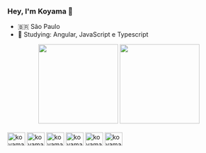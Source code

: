 ###  Hey, I'm Koyama 👋

- 🇧🇷 São Paulo 
- 🌱 Studying: Angular, JavaScript e Typescript

<div align="center">
    <img height="180em" src="https://github-readme-stats.vercel.app/api?username=koyama8&show_icons=true&theme=dracula&include_all_commits=true&count_private=true"/>
  <img height="180em" src="https://github-readme-stats.vercel.app/api/top-langs/?username=koyama8&layout=compact&langs_count=7&theme=dracula"/>
</div>

<div style="display: inline_block"><br>
  
  <img align="center" alt="koyama8" height="30" width="40"  src="https://cdn.jsdelivr.net/gh/devicons/devicon/icons/java/java-original.svg" />

  <img align="center" alt="koyama8" height="30" width="40" src="https://cdn.jsdelivr.net/gh/devicons/devicon/icons/angularjs/angularjs-original.svg" />

  <img align="center" alt="koyama8" height="30" width="40" src="https://cdn.jsdelivr.net/gh/devicons/devicon/icons/javascript/javascript-original.svg"/>
   
  <img align="center" alt="koyama8" height="30" width="40" src="https://cdn.jsdelivr.net/gh/devicons/devicon@latest/icons/typescript/typescript-plain.svg" />
          
  <img align="center" alt="koyama8" height="30" width="40" src="https://cdn.jsdelivr.net/gh/devicons/devicon/icons/html5/html5-original.svg" />
  
  <img align="center" alt="koyama8" height="30" width="40" src="https://cdn.jsdelivr.net/gh/devicons/devicon/icons/css3/css3-original.svg"/>


</div>
